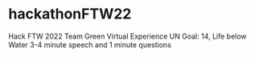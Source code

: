 # hackathonFTW22
Hack FTW 2022 Team Green Virtual Experience
UN Goal: 14, Life below Water
3-4 minute speech and 1 minute questions
